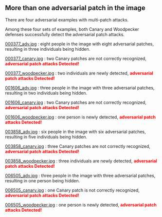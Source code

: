## More than one adversarial patch in the image

There are four adversarial examples with multi-patch attacks.

Among these four sets of examples, both Canary and Woodpecker defenses successfully detect the adversarial patch attacks.



<a href="https://github.com/1j4j1230/Fight_Fire_with_Fire/blob/main/Response/D-Q3/000377_adv.jpg">000377_adv.jpg</a> : eight people in the image with eight adversarial patches, resulting in three individuals being hidden.

<a href="https://github.com/1j4j1230/Fight_Fire_with_Fire/blob/main/Response/D-Q3/000377_canary.jpg">000377_canary.jpg</a> : two Canary patches are not correctly recognized, <font color="Red">**adversarial patch attacks Detected!**</font>

<a href="https://github.com/1j4j1230/Fight_Fire_with_Fire/blob/main/Response/D-Q3/000377_woodpecker.jpg">000377_woodpecker.jpg</a> : two individuals are newly detected, <font color="Red">**adversarial patch attacks Detected!**</font>



<a href="https://github.com/1j4j1230/Fight_Fire_with_Fire/blob/main/Response/D-Q3/001606_adv.jpg">001606_adv.jpg</a> : three people in the image with three adversarial patches, resulting in two individuals being hidden.

<a href="https://github.com/1j4j1230/Fight_Fire_with_Fire/blob/main/Response/D-Q3/001606_canary.jpg">001606_canary.jpg</a> : two Canary patches are not correctly recognized, <font color="Red">**adversarial patch attacks Detected!**</font>

<a href="https://github.com/1j4j1230/Fight_Fire_with_Fire/blob/main/Response/D-Q3/001606_woodpecker.jpg">001606_woodpecker.jpg</a> : one person is  newly detected, <font color="Red">**adversarial patch attacks Detected!**</font>



<a href="https://github.com/1j4j1230/Fight_Fire_with_Fire/blob/main/Response/D-Q3/003858_adv.jpg">003858_adv.jpg</a> : six people in the image with six adversarial patches, resulting in five individuals being hidden.

<a href="https://github.com/1j4j1230/Fight_Fire_with_Fire/blob/main/Response/D-Q3/003858_canary.jpg">003858_canary.jpg</a> : three Canary patches are not correctly recognized, <font color="Red">**adversarial patch attacks Detected!**</font>

<a href="https://github.com/1j4j1230/Fight_Fire_with_Fire/blob/main/Response/D-Q3/003858_woodpecker.jpg">003858_woodpecker.jpg</a> : three individuals are newly detected, <font color="Red">**adversarial patch attacks Detected!**</font>



<a href="https://github.com/1j4j1230/Fight_Fire_with_Fire/blob/main/Response/D-Q3/006505_adv.jpg">006505_adv.jpg</a> : three people in the image with three adversarial patches, resulting in one person being hidden.

<a href="https://github.com/1j4j1230/Fight_Fire_with_Fire/blob/main/Response/D-Q3/006505_canary.jpg">006505_canary.jpg</a> : one Canary patch is not correctly recognized, <font color="Red">**adversarial patch attacks Detected!**</font>

<a href="https://github.com/1j4j1230/Fight_Fire_with_Fire/blob/main/Response/D-Q3/006505_woodpecker.jpg">006505_woodpecker.jpg</a> : one person is newly detected, <font color="Red">**adversarial patch attacks Detected!**</font>
